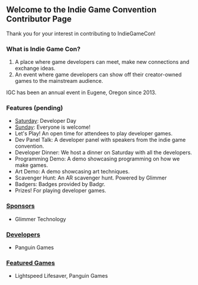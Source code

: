 ## Welcome to the Indie Game Convention Contributor Page
Thank you for your interest in contributing to IndieGameCon!

### What is Indie Game Con?
1. A place where game developers can meet, make new connections and exchange ideas.
2. An event where game developers can show off their creator-owned games to the mainstream audience.

IGC has been an annual event in Eugene, Oregon since 2013.

### Features (pending)
- [Saturday](/saturday.md): Developer Day
- [Sunday](/sunday.md): Everyone is welcome!
- Let's Play! An open time for attendees to play developer games.
- Dev Panel Talk: A developer panel with speakers from the indie game convention.
- Developer Dinner: We host a dinner on Saturday with all the developers.
- Programming Demo: A demo showcasing programming on how we make games.
- Art Demo: A demo showcasing art techniques.
- Scavenger Hunt: An AR scavenger hunt. Powered by Glimmer
- Badgers: Badges provided by Badgr.
- Prizes! For playing developer games.

### [Sponsors](/sponsors.md)
- Glimmer Technology

### [Developers](/developers.md)
- Panguin Games

### [Featured Games](/games.md)
- Lightspeed Lifesaver, Panguin Games
